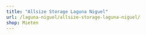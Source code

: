 ```yaml
---
title: "Allsize Storage Laguna Niguel"
url: /laguna-niguel/allsize-storage-laguna-niguel/
shop: Mieten
---
```

